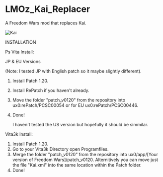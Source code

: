 # LMOz_Kai_Replacer
A Freedom Wars mod that replaces Kai. 

![Kai](https://github.com/LittlemanOz/LMOz_Kai_Replacer/assets/154644727/0ffbdcb9-138d-4c29-b82b-02e37f5c3ec8)

INSTALLATION 

Ps Vita Install: 

JP & EU Versions

(Note: I tested JP with English patch so it maybe slightly different).

1. Install Patch 1.20.
2. Install RePatch if you haven't already.
3. Move the folder "patch_v0120" from the repository into ux0:rePatch/PCSC00054 or for EU ux0:rePatch/PCSC00446.
4. Done!

   I haven't tested the US version but hopefully it should be simmilar.

Vita3k Install:

1. Install Patch 1.20.
2. Go to your Vita3k Directory open Programfiles.
3. Merge the folder "patch_v0120" from the repository into ux0/app/[Your version of Freedom Wars]/patch_v0120. Alternitively you can move just the file "Kai.xml" into the same location within the Patch folder.
4. Done!
